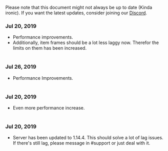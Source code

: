 Please note that this document might not always be up to date (Kinda ironic). If you want the latest updates, consider joining our [Discord](https://discordapp.com/invite/B5JW7qp).


### Jul 20, 2019
- Performance improvements.
- Additionally, item frames should be a lot less laggy now. Therefor the limits on them has been increased.<br><br>

### Jul 26, 2019
- Performance Improvements.<br><br>

### Jul 20, 2019
- Even more performance increase. <br><br>

### Jul 20, 2019
- Server has been updated to 1.14.4. This should solve a lot of lag issues. If there's still lag, please message in #support or just deal with it. <br><br>
